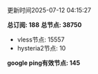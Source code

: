 更新时间2025-07-12 04:15:27

**总订阅: 188**
**总节点: 38750**
- vless节点: 15557
- hysteria2节点: 10

**google ping有效节点: 145**
